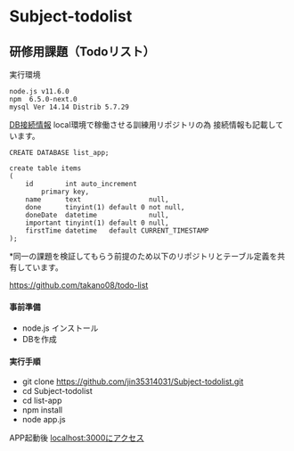 # Subject-todolist
## 研修用課題（Todoリスト）
実行環境
``` 
node.js v11.6.0
npm  6.5.0-next.0
mysql Ver 14.14 Distrib 5.7.29
```

[DB接続情報](https://github.com/jin35314031/Subject-todolist/blob/9a684adb99eb0019ce336ade69582ab8e316dbd5/list-app/app.js#L10-L14)
local環境で稼働させる訓練用リポジトリの為 接続情報も記載しています。
  
```
CREATE DATABASE list_app;

create table items
(
    id        int auto_increment
        primary key,
    name      text                 null,
    done      tinyint(1) default 0 not null,
    doneDate  datetime             null,
    important tinyint(1) default 0 null,
    firstTime datetime   default CURRENT_TIMESTAMP
);

```

*同一の課題を検証してもらう前提のため以下のリポジトリとテーブル定義を共有しています。

https://github.com/takano08/todo-list


#### 事前準備
- node.js インストール 
- DBを作成


#### 実行手順

- git clone https://github.com/jin35314031/Subject-todolist.git
- cd  Subject-todolist
- cd list-app
- npm install
- node app.js

APP起動後 [localhost:3000にアクセス](http://localhost:3000/)